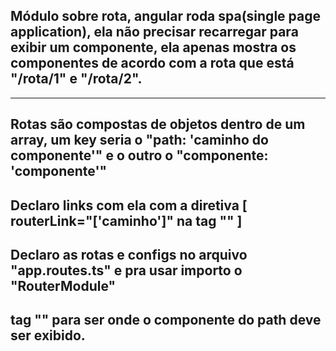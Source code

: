 ## Módulo sobre rota, angular roda spa(single page application), ela não precisar recarregar para exibir um componente, ela apenas mostra os componentes de acordo com a rota que está "/rota/1" e "/rota/2".

---

## Rotas são compostas de objetos dentro de um array, um key seria o "path: 'caminho do componente'" e o outro o "componente: 'componente'" 
## Declaro links com ela com a diretiva [ routerLink="['caminho']" na tag "</a>" ] 
## Declaro as rotas e configs no arquivo "app.routes.ts" e pra usar importo o "RouterModule"
## tag "</router-outlet>" para ser onde o componente do path deve ser exibido. 
